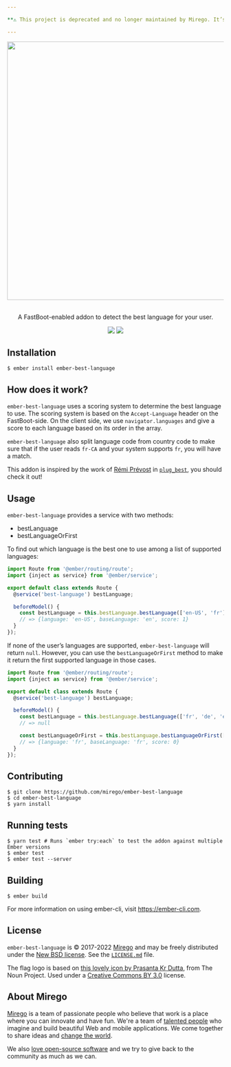 ```yaml
---

**⚠️ This project is deprecated and no longer maintained by Mirego. It’s only available as a read-only repository.**

---
```


<div align="center">
  <img src="https://user-images.githubusercontent.com/11348/55352478-eaa0b280-548e-11e9-99b2-34f7f34986c0.png" width="600" />
  <p><br />A FastBoot-enabled addon to detect the best language for your user.</p>
  <p>
    <a href="https://travis-ci.com/mirego/ember-best-language"><img src="https://travis-ci.com/mirego/ember-best-language.svg?branch=master" /></a>
    <a href="https://www.npmjs.com/package/ember-best-language"><img src="https://img.shields.io/npm/v/ember-best-language.svg" /></a>
  </p>
</div>

## Installation

```shell
$ ember install ember-best-language
```

## How does it work?

`ember-best-language` uses a scoring system to determine the best language to use. The scoring system is based on the `Accept-Language` header on the FastBoot-side. On the client side, we use `navigator.languages` and give a score to each language based on its order in the array.

`ember-best-language` also split language code from country code to make sure that if the user reads `fr-CA` and your system supports `fr`, you will have a match.

This addon is inspired by the work of [Rémi Prévost](https://github.com/remiprev) in [`plug_best`](https://github.com/remiprev/plug_best), you should check it out!

## Usage

`ember-best-language` provides a service with two methods:

- bestLanguage
- bestLanguageOrFirst

To find out which language is the best one to use among a list of supported languages:

```js
import Route from '@ember/routing/route';
import {inject as service} from '@ember/service';

export default class extends Route {
  @service('best-language') bestLanguage;

  beforeModel() {
    const bestLanguage = this.bestLanguage.bestLanguage(['en-US', 'fr']);
    // => {language: 'en-US', baseLanguage: 'en', score: 1}
  }
});
```

If none of the user’s languages are supported, `ember-best-language` will return `null`. However, you can use the `bestLanguageOrFirst` method to make it return the first supported language in those cases.

```js
import Route from '@ember/routing/route';
import {inject as service} from '@ember/service';

export default class extends Route {
  @service('best-language') bestLanguage;

  beforeModel() {
    const bestLanguage = this.bestLanguage.bestLanguage(['fr', 'de', 'en-US']);
    // => null

    const bestLanguageOrFirst = this.bestLanguage.bestLanguageOrFirst(['fr', 'de', 'en-US']);
    // => {language: 'fr', baseLanguage: 'fr', score: 0}
  }
});
```

## Contributing

```shell
$ git clone https://github.com/mirego/ember-best-language
$ cd ember-best-language
$ yarn install
```

## Running tests

```shell
$ yarn test # Runs `ember try:each` to test the addon against multiple Ember versions
$ ember test
$ ember test --server
```

## Building

```shell
$ ember build
```

For more information on using ember-cli, visit <https://ember-cli.com>.

## License

`ember-best-language` is © 2017-2022 [Mirego](http://www.mirego.com) and may be freely distributed under the [New BSD license](http://opensource.org/licenses/BSD-3-Clause). See the [`LICENSE.md`](https://github.com/mirego/ember-best-language/blob/master/LICENSE.md) file.

The flag logo is based on [this lovely icon by Prasanta Kr Dutta](https://thenounproject.com/term/language/1824073), from The Noun Project. Used under a [Creative Commons BY 3.0](http://creativecommons.org/licenses/by/3.0/) license.

## About Mirego

[Mirego](http://mirego.com) is a team of passionate people who believe that work is a place where you can innovate and have fun. We're a team of [talented people](http://life.mirego.com) who imagine and build beautiful Web and mobile applications. We come together to share ideas and [change the world](http://mirego.org).

We also [love open-source software](http://open.mirego.com) and we try to give back to the community as much as we can.
